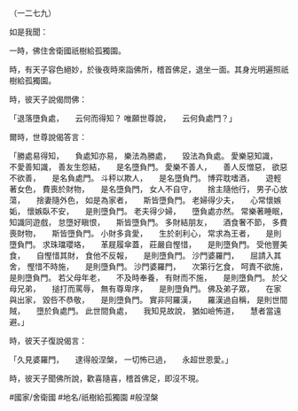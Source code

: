 （一二七九）

如是我聞：

一時，佛住舍衛國祇樹給孤獨園。

時，有天子容色絕妙，於後夜時來詣佛所，稽首佛足，退坐一面。其身光明遍照祇樹給孤獨園。

時，彼天子說偈問佛：

「退落墮負處，　　云何而得知？
唯願世尊說，　　云何負處門？」

爾時，世尊說偈答言：

「勝處易得知，　　負處知亦易，
樂法為勝處，　　毀法為負處。
愛樂惡知識，　　不愛善知識，
善友生怨結，　　是名墮負門。
愛樂不善人，　　善人反憎惡，
欲惡不欲善，　　是名負處門。
斗秤以欺人，　　是名墮負門。
博弈耽嗜酒，　　遊輕著女色，
費喪於財物，　　是名墮負門，
女人不自守，　　捨主隨他行，
男子心放蕩，　　捨妻隨外色，
如是為家者，　　斯皆墮負門。
老婦得少夫，　　心常懷嫉姤，
懷嫉臥不安，　　是則墮負門。
老夫得少婦，　　墮負處亦然。
常樂著睡眠，　　知識同遊戲，
怠墮好瞋恨，　　斯皆墮負門。
多財結朋友，　　酒食奢不節，
多費喪財物，　　斯皆墮負門。
小財多貪愛，　　生於剎利心，
常求為王者，　　是則墮負門。
求珠璫瓔珞，　　革屣履傘蓋，
莊嚴自慳惜，　　是則墮負門。
受他豐美食，　　自慳惜其財，
食他不反報，　　是則墮負門。
沙門婆羅門，　　屈請入其舍，
慳惜不時施，　　是則墮負門。
沙門婆羅門，　　次第行乞食，
呵責不欲施，　　是則墮負門。
若父母年老，　　不及時奉養，
有財而不施，　　是則墮負門。
於父母兄弟，　　搥打而罵辱，
無有尊卑序，　　是則墮負門。
佛及弟子眾，　　在家與出家，
毀呰不恭敬，　　是則墮負門。
實非阿羅漢，　　羅漢過自稱，
是則世間賊，　　墮於負處門。
此世間負處，　　我知見故說，
猶如嶮怖道，　　慧者當遠避。」

時，彼天子復說偈言：

「久見婆羅門，　　逮得般涅槃，
一切怖已過，　　永超世恩愛。」

時，彼天子聞佛所說，歡喜隨喜，稽首佛足，即沒不現。

#國家/舍衛國
#地名/祇樹給孤獨園
#般涅槃
